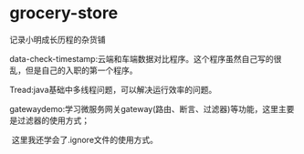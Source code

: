 # grocery-store
记录小明成长历程的杂货铺



data-check-timestamp:云端和车端数据对比程序。这个程序虽然自己写的很乱，但是自己的入职的第一个程序。

Tread:java基础中多线程问题，可以解决运行效率的问题。

gatewaydemo:学习微服务网关gateway(路由、断言、过滤器)等功能，这里主要是过滤器的使用方式；

​			这里我还学会了.ignore文件的使用方式。
